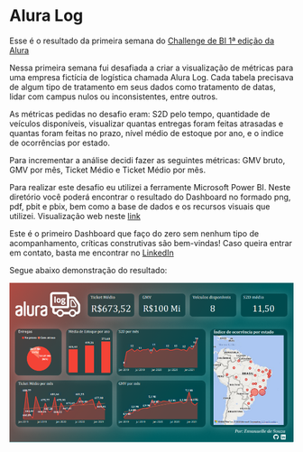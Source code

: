 # Alura Log

Esse é o resultado da primeira semana do [Challenge de BI 1ª edição da Alura](https://www.alura.com.br/challenges/bi?host=https://cursos.alura.com.br)

Nessa primeira semana fui desafiada a criar a visualização de métricas para uma empresa fictícia de logística chamada Alura Log. Cada tabela precisava de algum tipo de tratamento em seus dados como tratamento de datas, lidar com campus nulos ou inconsistentes, entre outros.

As métricas pedidas no desafio eram: S2D pelo tempo, quantidade de veículos disponíveis, visualizar quantas entregas foram feitas atrasadas e quantas foram feitas no prazo, nível médio de estoque por ano, e o indice de ocorrências por estado.

Para incrementar a análise decidi fazer as seguintes métricas: GMV bruto, GMV por mês, Ticket Médio e Ticket Médio por mês.

Para realizar este desafio eu utilizei a ferramente Microsoft Power BI. Neste diretório você poderá encontrar o resultado do Dashboard no formado png, pdf, pbit e pbix, bem como a base de dados e os recursos visuais que utilizei. Visualização web neste [link](https://app.powerbi.com/view?r=eyJrIjoiYTZjYWM5YjAtOTQyMy00MTc0LTkzMmYtMDg1NTZjMmQxMDIyIiwidCI6ImI4YmM1YTRkLTNmNjItNDg2Yi1iNTdkLTY3N2NkOTZlMDgyMyJ9)

Este é o primeiro Dashboard que faço do zero sem nenhum tipo de acompanhamento, críticas construtivas são bem-vindas! 
Caso queira entrar em contato, basta me encontrar no [LinkedIn](https://www.linkedin.com/in/emanuelle-gomes-de-souza/)

Segue abaixo demonstração do resultado:


![alt text](https://github.com/EmanuelledeSouza/Alura-Log/raw/main/Alura%20Log%20-%20By%20Emanuelle%20de%20Souza.png)
